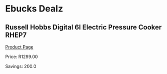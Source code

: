 
# Ebucks Dealz
## Russell Hobbs Digital 6l Electric Pressure Cooker RHEP7
[Product Page](https://www.ebucks.com/web/shop/productSelected.do?prodId=1063318581&catId=1157659933)

Price: R1299.00

Savings: 200.0


	